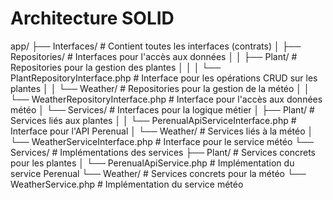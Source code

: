 # Architecture SOLID
app/
├── Interfaces/                      # Contient toutes les interfaces (contrats)
│   ├── Repositories/               # Interfaces pour l'accès aux données
│   │   ├── Plant/                  # Repositories pour la gestion des plantes
│   │   │   └── PlantRepositoryInterface.php    # Interface pour les opérations CRUD sur les plantes
│   │   └── Weather/                # Repositories pour la gestion de la météo
│   │       └── WeatherRepositoryInterface.php   # Interface pour l'accès aux données météo
│   └── Services/                   # Interfaces pour la logique métier
│       ├── Plant/                  # Services liés aux plantes
│       │   └── PerenualApiServiceInterface.php  # Interface pour l'API Perenual
│       └── Weather/                # Services liés à la météo
│           └── WeatherServiceInterface.php      # Interface pour le service météo
└── Services/                       # Implémentations des services
   ├── Plant/                      # Services concrets pour les plantes
   │   └── PerenualApiService.php             # Implémentation du service Perenual
   └── Weather/                    # Services concrets pour la météo
       └── WeatherService.php                  # Implémentation du service météo
